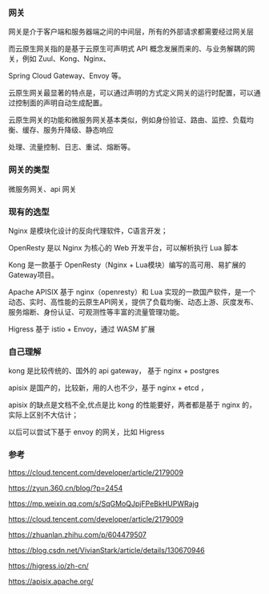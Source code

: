 ### 网关

网关是介于客户端和服务器端之间的中间层，所有的外部请求都需要经过网关层

而云原生网关指的是基于云原生可声明式 API 概念发展而来的、与业务解耦的网关，例如 Zuul、Kong、Nginx、

Spring Cloud Gateway、Envoy 等。 

云原生网关最显著的特点是，可以通过声明的方式定义网关的运行时配置，可以通过控制面的声明自动生成配置。 

云原生网关的功能和微服务网关基本类似，例如身份验证、路由、监控、负载均衡、缓存、服务升降级、静态响应

处理、流量控制、日志、重试、熔断等。

### 网关的类型

微服务网关、api 网关



### 现有的选型

Nginx 是模块化设计的反向代理软件，C语言开发； 

OpenResty 是以 Nginx 为核心的 Web 开发平台，可以解析执行 Lua 脚本

Kong 是一款基于 OpenResty（Nginx + Lua模块）编写的高可用、易扩展的Gateway项目。

Apache APISIX 基于 nginx（openresty）和 Lua 实现的一款国产软件，是一个动态、实时、高性能的云原生API网关，提供了负载均衡、动态上游、灰度发布、服务熔断、身份认证、可观测性等丰富的流量管理功能。

Higress 基于 istio + Envoy，通过 WASM 扩展



### 自己理解

kong 是比较传统的、国外的 api gateway， 基于 nginx + postgres

apisix 是国产的，比较新，用的人也不少，基于 nginx + etcd ，

apisix 的缺点是文档不全,优点是比 kong 的性能要好，两者都是基于 nginx 的，实际上区别不大估计；

以后可以尝试下基于 envoy 的网关，比如 Higress 





### 参考

https://cloud.tencent.com/developer/article/2179009

https://zyun.360.cn/blog/?p=2454

https://mp.weixin.qq.com/s/SqGMoQJpjFPeBkHUPWRajg

https://cloud.tencent.com/developer/article/2179009

https://zhuanlan.zhihu.com/p/604479507

https://blog.csdn.net/VivianStark/article/details/130670946

https://higress.io/zh-cn/

https://apisix.apache.org/